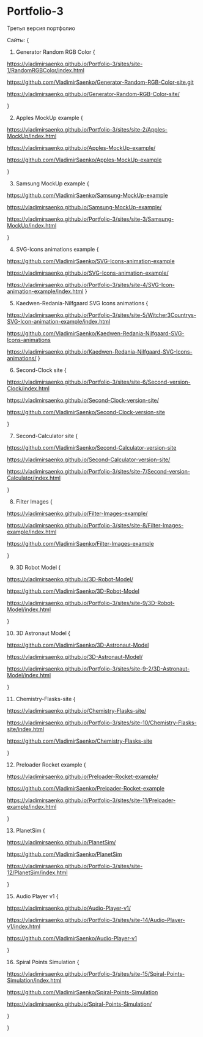 # Portfolio-3
 
Третья версия портфолио


Сайты: {

1. Generator Random RGB Color {

https://vladimirsaenko.github.io/Portfolio-3/sites/site-1/RandomRGBColor/index.html

https://github.com/VladimirSaenko/Generator-Random-RGB-Color-site.git

https://vladimirsaenko.github.io/Generator-Random-RGB-Color-site/

}

2. Apples MockUp example {

https://vladimirsaenko.github.io/Portfolio-3/sites/site-2/Apples-MockUp/index.html

https://vladimirsaenko.github.io/Apples-MockUp-example/

https://github.com/VladimirSaenko/Apples-MockUp-example

}

3. Samsung MockUp example {

https://github.com/VladimirSaenko/Samsung-MockUp-example

https://vladimirsaenko.github.io/Samsung-MockUp-example/

https://vladimirsaenko.github.io/Portfolio-3/sites/site-3/Samsung-MockUp/index.html

}

4. SVG-Icons animations example {

 https://github.com/VladimirSaenko/SVG-Icons-animation-example
 
 https://vladimirsaenko.github.io/SVG-Icons-animation-example/
 
 https://vladimirsaenko.github.io/Portfolio-3/sites/site-4/SVG-Icon-animation-example/index.html
}

5. Kaedwen-Redania-Nilfgaard SVG Icons animations {
  
  https://vladimirsaenko.github.io/Portfolio-3/sites/site-5/Witcher3Countrys-SVG-Icon-animation-example/index.html
  
  https://github.com/VladimirSaenko/Kaedwen-Redania-Nilfgaard-SVG-Icons-animations
  
  https://vladimirsaenko.github.io/Kaedwen-Redania-Nilfgaard-SVG-Icons-animations/
 }
 
 6. Second-Clock site {
   
   https://vladimirsaenko.github.io/Portfolio-3/sites/site-6/Second-version-Clock/index.html
   
   https://vladimirsaenko.github.io/Second-Clock-version-site/
   
   https://github.com/VladimirSaenko/Second-Clock-version-site
   
   }
   
 7. Second-Calculator site {
   
   https://github.com/VladimirSaenko/Second-Calculator-version-site
   
   https://vladimirsaenko.github.io/Second-Calculator-version-site/
   
   https://vladimirsaenko.github.io/Portfolio-3/sites/site-7/Second-version-Calculator/index.html
   
   }
   
   8. Filter Images {
   
   https://vladimirsaenko.github.io/Filter-Images-example/
   
   https://vladimirsaenko.github.io/Portfolio-3/sites/site-8/Filter-Images-example/index.html
   
   https://github.com/VladimirSaenko/Filter-Images-example
   
  }
  
  9. 3D Robot Model {
   
   https://vladimirsaenko.github.io/3D-Robot-Model/
   
   https://github.com/VladimirSaenko/3D-Robot-Model
   
   https://vladimirsaenko.github.io/Portfolio-3/sites/site-9/3D-Robot-Model/index.html
   
   }
   
  10. 3D Astronaut Model {
  
  https://github.com/VladimirSaenko/3D-Astronaut-Model
  
  https://vladimirsaenko.github.io/3D-Astronaut-Model/
  
  https://vladimirsaenko.github.io/Portfolio-3/sites/site-9-2/3D-Astronaut-Model/index.html
  
  }
  
  11. Chemistry-Flasks-site {
   
   https://vladimirsaenko.github.io/Chemistry-Flasks-site/
   
   https://vladimirsaenko.github.io/Portfolio-3/sites/site-10/Chemistry-Flasks-site/index.html
   
   https://github.com/VladimirSaenko/Chemistry-Flasks-site
   
   }
   
   12. Preloader Rocket example {
 
   https://vladimirsaenko.github.io/Preloader-Rocket-example/
   
   https://github.com/VladimirSaenko/Preloader-Rocket-example
   
   https://vladimirsaenko.github.io/Portfolio-3/sites/site-11/Preloader-example/index.html
   
   }
   
   13. PlanetSim {
   
   https://vladimirsaenko.github.io/PlanetSim/
   
   https://github.com/VladimirSaenko/PlanetSim
   
   https://vladimirsaenko.github.io/Portfolio-3/sites/site-12/PlanetSim/index.html
 
  }
  
  15. Audio Player v1 {
  
  https://vladimirsaenko.github.io/Audio-Player-v1/
  
  https://vladimirsaenko.github.io/Portfolio-3/sites/site-14/Audio-Player-v1/index.html
  
  https://github.com/VladimirSaenko/Audio-Player-v1
  
   }
   
  16. Spiral Points Simulation {
   
  https://vladimirsaenko.github.io/Portfolio-3/sites/site-15/Spiral-Points-Simulation/index.html
  
  https://github.com/VladimirSaenko/Spiral-Points-Simulation
  
  https://vladimirsaenko.github.io/Spiral-Points-Simulation/
  
   }
  
  }

